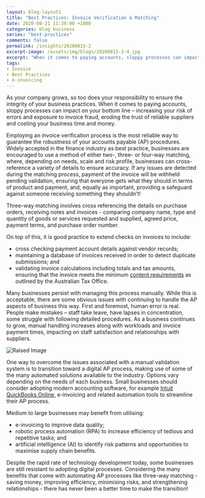 ```yaml
---
layout: blog-layout1
title: "Best Practices: Invoice Verification & Matching"
date: 2020-08-21 11:39:00 +1000
categories: blog business
series: "best-practices"
comments: false
permalink: /insights/20200815-2
excerpt-image: /assets/img/blogs/20200815-2-4.jpg
excerpt: "When it comes to paying accounts, sloppy processes can impact on your bottom line – increasing your risk of errors and exposure to invoice fraud, eroding the trust of reliable suppliers and costing your business time and money..."
tags: 
- Invoice 
- Best Practices 
- e-invoicing
---
```


As your company grows, so too does your responsibility to ensure the integrity of your business practices.  When it comes to paying accounts, sloppy processes can impact on your bottom line – increasing your risk of errors and exposure to invoice fraud, eroding the trust of reliable suppliers and costing your business time and money.  

Employing an invoice verification process is the most reliable way to guarantee the robustness of your accounts payable (AP) procedures. Widely accepted in the finance industry as best practice, businesses are encouraged to use a method of either two-, three- or four-way matching, where, depending on needs, scale and risk profile, businesses can cross-reference a variety of details to ensure accuracy. If any issues are detected during the matching process, payment of the invoice will be withheld pending validation, ensuring that everyone gets what they should in terms of product and payment, and, equally as important, providing a safeguard against someone receiving something they shouldn’t!  

Three-way matching involves cross referencing the details on purchase orders, receiving notes and invoices - comparing company name, type and quantity of goods or services requested and supplied, agreed price, payment terms, and purchase order number. 

On top of this, it is good practice to extend checks on invoices to include:
- cross checking payment account details against vendor records; 
- maintaining a database of invoices received in order to detect duplicate submissions; and 
- validating invoice calculations including totals and tax amounts, ensuring that the invoice meets the minimum [content requirements](https://www.ato.gov.au/Business/GST/Tax-invoices/) as outlined by the Australian Tax Office.   

Many businesses persist with managing this process manually. While this is acceptable, there are some obvious issues with continuing to handle the AP aspects of business this way. First and foremost, human error is real. People make mistakes – staff take leave, have lapses in concentration, some struggle with following detailed procedures.  As a business continues to grow, manual handling increases along with workloads and invoice payment times, impacting on staff satisfaction and relationships with suppliers.  
 
<img class="img-rounded img-responsive img-raised mb-5" alt="Raised Image" src="../assets/img/blogs/20200815-2-2.jpg">

One way to overcome the issues associated with a manual validation system is to transition toward a digital AP process, making use of some of the many automated solutions available to the industry.  Options vary depending on the needs of each business. Small businesses should consider adopting modern accounting software, for example [Intuit QuickBooks Online](https://quickbooks.intuit.com/au/), e-invoicing and related automation tools to streamline their AP process. 

Medium to large businesses may benefit from utilising:
- e-invoicing to improve data quality;
- robotic process automation (RPA) to increase efficiency of tedious and repetitive tasks; and 
- artificial intelligence (AI) to identify risk patterns and opportunities to maximise supply chain benefits.

Despite the rapid rate of technology development today, some businesses are still resistant to adopting digital processes.  Considering the many benefits that come with automating AP processes like three-way matching - saving money, improving efficiency, minimising risks, and strengthening relationships - there has never been a better time to make the transition!   
